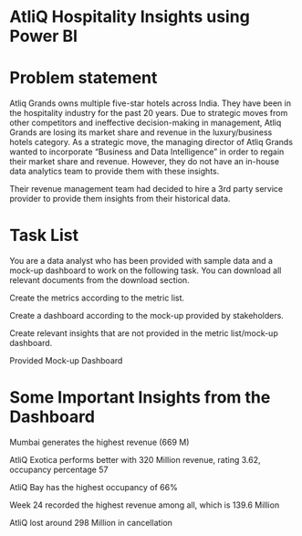 # AtliQ Hospitality Insights using Power BI
# Problem statement
Atliq Grands owns multiple five-star hotels across India. They have been in the hospitality industry for the past 20 years. Due to strategic moves from other competitors and ineffective decision-making in management, Atliq Grands are losing its market share and revenue in the luxury/business hotels category. As a strategic move, the managing director of Atliq Grands wanted to incorporate “Business and Data Intelligence” in order to regain their market share and revenue. However, they do not have an in-house data analytics team to provide them with these insights.

Their revenue management team had decided to hire a 3rd party service provider to provide them insights from their historical data.

# Task List
You are a data analyst who has been provided with sample data and a mock-up dashboard to work on the following task. You can download all relevant documents from the download section.

Create the metrics according to the metric list.

Create a dashboard according to the mock-up provided by stakeholders.

Create relevant insights that are not provided in the metric list/mock-up dashboard.

Provided Mock-up Dashboard

# Some Important Insights from the Dashboard

Mumbai generates the highest revenue (669 M)

AtliQ Exotica performs better with 320 Million revenue, rating 3.62, occupancy percentage 57 

AtliQ Bay has the highest occupancy of 66%

Week 24 recorded the highest revenue among all, which is 139.6 Million

AtliQ lost around 298 Million in cancellation
